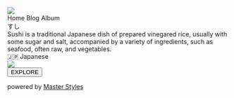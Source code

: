 <img class="abs block w:full h:full left:0 top:0 object:cover pointer-events:none" src="https://images.pexels.com/photos/2339009/pexels-photo-2339009.jpeg?auto=compress&cs=tinysrgb&dpr=2&h=750&w=1260">
<div class="abs block w:full h:full left:0 top:0 bg:radial-gradient(circle,rgba(0,0,0,.6)0%,rgba(0,0,0,0)100%)"></div>
<div class="abs inset:0 h:fit m:auto font:white rel max-width:600 d:flex flex:col gap:10 p:50">
	<!-- tabs -->
	<nav class="d:flex px:12 r:10 bd:blur(30) b:1;solid;white/.1 bg:black/.3 blend:hard-light">
		<a class="
						bg:white/.15.active bg:white/.15:hover:not(.active) ls:1
						p:15 font:14 font:semibold
						font:gray-40 font:white:is(.active,:hover)
						active
				">
				Home
		</a>
		<a class="
						bg:white/.15.active bg:white/.15:hover:not(.active) ls:1
						p:15 font:14 font:semibold
						font:gray-40 font:white:is(.active,:hover)
				">
				Blog
		</a>
		<a class="
						bg:white/.15.active bg:white/.15:hover:not(.active) ls:1
						p:15 font:14 font:semibold
						font:gray-40 font:white:is(.active,:hover)
				">
				Album
		</a>
	</nav>
	<!-- card	-->
	<div class="d:flex bg:black/.3 b:1;solid;white/.1 p:10 r:10 bd:blur(30)">
		<div class="p:15">
				<div class="text:24 font:bold">すし</div>
				<div class="text:14 font:gray-20 lines:3 mt:8 mb:10">
						Sushi is a traditional Japanese dish of prepared
						vinegared rice, usually with some sugar and salt, accompanied by a variety of
						ingredients, such as seafood, often raw, and vegetables.</div>
				<div class="text:12 ls:1 mt:auto">🇯🇵 Japanese</div>
		</div>
		<img class="aspect:1/1 w:150 r:5 object:cover"
				 src="https://images.pexels.com/photos/248444/pexels-photo-248444.jpeg?auto=compress&cs=tinysrgb&dpr=2&h=750&w=1260">
	</div>
	<!-- button -->
	<button class="
					bg:black/.3 bg:black/.15:hover ls:2
					p:15 b:1;solid;white/.1 r:10 
					inline-block font:semibold bd:blur(30)
					font:14
			">
			EXPLORE
	</button>
	<p class="font:12 text:center">
		powered by <a href="https://styles.master.co" class="text:underline" target="blank">Master Styles</a>
	</p>
</div>
